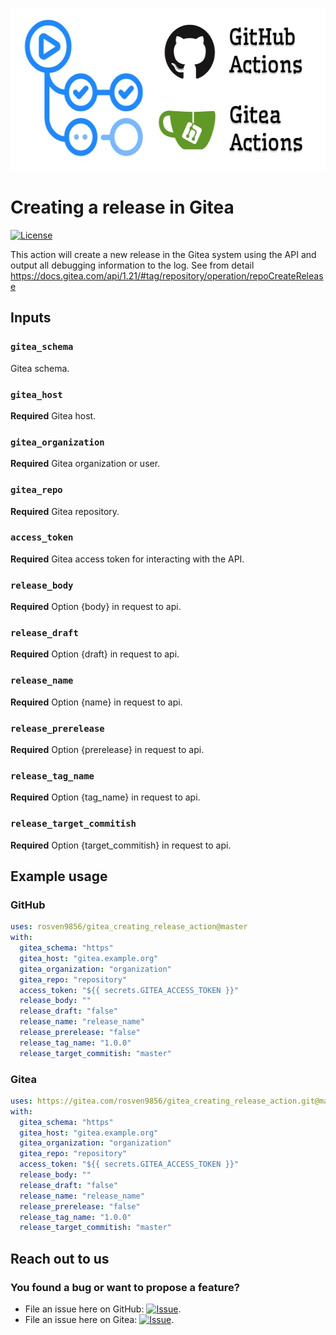 <p align="center">
    <img width="560" height="260" src="docs/image/github_gitea_actions.jpg" alt="github gitea actions">
</p>

# Creating a release in Gitea

[![License](https://img.shields.io/github/license/rosven9856/gitea_creating_release_action)](https://github.com/rosven9856/gitea_creating_release_action/blob/master/LICENSE)

This action will create a new release in the Gitea system using the API and output all debugging information to the log.
See from detail https://docs.gitea.com/api/1.21/#tag/repository/operation/repoCreateRelease

## Inputs

### `gitea_schema`
Gitea schema.

### `gitea_host`
**Required** Gitea host.

### `gitea_organization`
**Required** Gitea organization or user.

### `gitea_repo`
**Required** Gitea repository.

### `access_token`
**Required** Gitea access token for interacting with the API.

### `release_body`
**Required** Option {body} in request to api.

### `release_draft`
**Required** Option {draft} in request to api.

### `release_name`
**Required** Option {name} in request to api.

### `release_prerelease`
**Required** Option {prerelease} in request to api.

### `release_tag_name`
**Required** Option {tag_name} in request to api.

### `release_target_commitish`
**Required** Option {target_commitish} in request to api.

## Example usage

### GitHub
```yml
uses: rosven9856/gitea_creating_release_action@master
with:
  gitea_schema: "https"
  gitea_host: "gitea.example.org"
  gitea_organization: "organization"
  gitea_repo: "repository"
  access_token: "${{ secrets.GITEA_ACCESS_TOKEN }}"
  release_body: ""
  release_draft: "false"
  release_name: "release_name"
  release_prerelease: "false"
  release_tag_name: "1.0.0"
  release_target_commitish: "master"
```

### Gitea
```yml
uses: https://gitea.com/rosven9856/gitea_creating_release_action.git@master
with:
  gitea_schema: "https"
  gitea_host: "gitea.example.org"
  gitea_organization: "organization"
  gitea_repo: "repository"
  access_token: "${{ secrets.GITEA_ACCESS_TOKEN }}"
  release_body: ""
  release_draft: "false"
  release_name: "release_name"
  release_prerelease: "false"
  release_tag_name: "1.0.0"
  release_target_commitish: "master"
```

## Reach out to us

### You found a bug or want to propose a feature?

* File an issue here on GitHub: [![Issue](https://img.shields.io/badge/-Create%20Issue-6cc644.svg?logo=github&maxAge=31557600)](https://github.com/rosven9856/gitea_creating_release_action/issues/new).
* File an issue here on Gitea: [![Issue](https://img.shields.io/badge/-Create%20Issue-6cc644.svg?logo=gitea&maxAge=31557600)](https://gitea.com/rosven9856/gitea_creating_release_action/issues/new).
